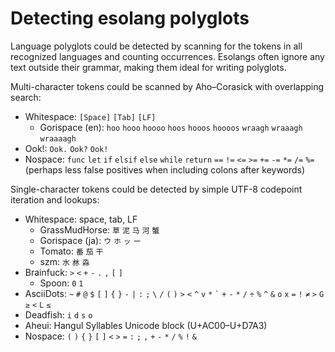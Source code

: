 # Detecting esolang polyglots

Language polyglots could be detected by scanning for the tokens in all
recognized languages and counting occurrences. Esolangs often ignore any text
outside their grammar, making them ideal for writing polyglots.

Multi-character tokens could be scanned by Aho–Corasick with overlapping search:

- Whitespace: `[Space]` `[Tab]` `[LF]`
  - Gorispace (en): `hoo` `hooo` `hoooo` `hoos` `hooos` `hoooos` `wraagh`
    `wraaagh` `wraaaagh`
- Ook!: `Ook.` `Ook?` `Ook!`
- Nospace: `func` `let` `if` `elsif` `else` `while` `return` `==` `!=` `<=` `>=`
  `+=` `-=` `*=` `/=` `%=` (perhaps less false positives when including colons
  after keywords)

Single-character tokens could be detected by simple UTF-8 codepoint iteration
and lookups:

- Whitespace: space, tab, LF
  - GrassMudHorse: `草` `泥` `马` `河` `蟹`
  - Gorispace (ja): `ウ` `ホ` `ッ` `ー`
  - Tomato: `番` `茄` `干`
  - szm: `水` `沝` `淼`
- Brainfuck: `>` `<` `+` `-` `.` `,` `[` `]`
  - Spoon: `0` `1`
- AsciiDots: `~` `#` `@` `$` `[` `]` `{` `}` `-` `|` `:` `;` `\` `/` `(` `)` `>`
  `<` `^` `v` `*` `` ` `` `+` `-` `*` `/` `÷` `%` `^` `&` `o` `x` `=` `!` `≠`
  `>` `G` `≥` `<` `L` `≤`
- Deadfish: `i` `d` `s` `o`
- Aheui: Hangul Syllables Unicode block (U+AC00–U+D7A3)
- Nospace: `(` `)` `{` `}` `[` `]` `<` `>` `=` `:` `;` `,` `+` `-` `*` `/` `%`
  `!` `&`
